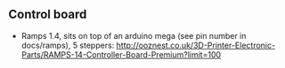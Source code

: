 
## Control board

- Ramps 1.4, sits on top of an arduino mega (see pin number in docs/ramps), 5 steppers: http://ooznest.co.uk/3D-Printer-Electronic-Parts/RAMPS-14-Controller-Board-Premium?limit=100
